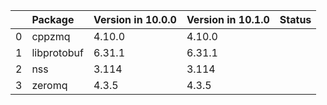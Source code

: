 <!-- markdown-link-check-disable -->

|    | Package     | Version in 10.0.0   | Version in 10.1.0   | Status   |
|---:|:------------|:--------------------|:--------------------|:---------|
|  0 | cppzmq      | 4.10.0              | 4.10.0              |          |
|  1 | libprotobuf | 6.31.1              | 6.31.1              |          |
|  2 | nss         | 3.114               | 3.114               |          |
|  3 | zeromq      | 4.3.5               | 4.3.5               |          |